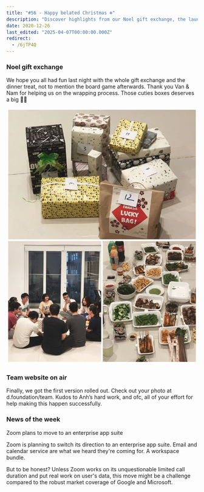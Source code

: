 ```yaml
---
title: "#56 - Happy belated Christmas ❄️"
description: "Discover highlights from our Noel gift exchange, the launch of our team website, and Zoom's plan to shift toward an enterprise app suite with email and calendar features."
date: 2020-12-26
last_edited: "2025-04-07T00:00:00.000Z"
redirect:
  - /6jTP4Q
---
```


### Noel gift exchange

We hope you all had fun last night with the whole gift exchange and the dinner treat, not to mention the board game afterwards. Thank you Van & Nam for helping us on the wrapping process. Those cuties boxes deserves a big 👏🏻

![](assets/notion-image-1744007093924-qaq47.webp)

### Team website on air

Finally, we got the first version rolled out. Check out your photo at d.foundation/team. Kudos to Anh’s hard work, and ofc, all of your effort for help making this happen successfully.

### News of the week

Zoom plans to move to an enterprise app suite

Zoom is planning to switch its direction to an enterprise app suite. Email and calendar service are what we heard they're coming for. A workspace bundle.

But to be honest? Unless Zoom works on its unquestionable limited call duration and put real work on user's data, this move might be a challenge compared to the robust market coverage of Google and Microsoft.
